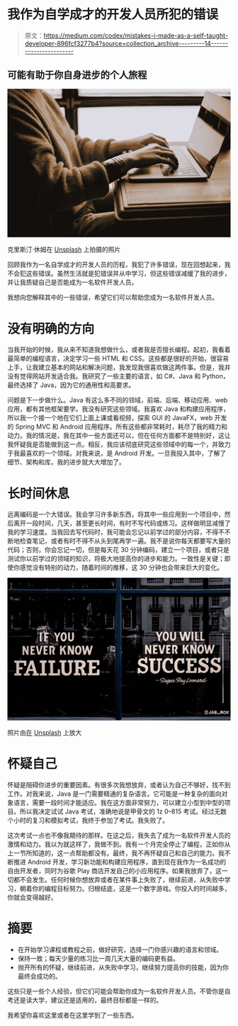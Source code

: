 # 我作为自学成才的开发人员所犯的错误

> 原文：<https://medium.com/codex/mistakes-i-made-as-a-self-taught-developer-896fcf3277b4?source=collection_archive---------14----------------------->

## 可能有助于你自身进步的个人旅程

![](img/bf11547b30f53dedf25611a5cf30b7ae.png)

克里斯汀·休姆在 [Unsplash](https://unsplash.com?utm_source=medium&utm_medium=referral) 上拍摄的照片

回顾我作为一名自学成才的开发人员的历程，我犯了许多错误，现在回想起来，我不会犯这些错误。虽然生活就是犯错误并从中学习，但这些错误减缓了我的进步，并让我质疑自己是否能成为一名软件开发人员。

我想向您解释其中的一些错误，希望它们可以帮助您成为一名软件开发人员。

# 没有明确的方向

当我开始的时候，我从来不知道我想做什么，或者我是否擅长编程。起初，我看着最简单的编程语言，决定学习一些 HTML 和 CSS。这些都是很好的开始，很容易上手，让我建立基本的网站和解决问题，我发现我很喜欢做这两件事。但是，我并没有觉得网站开发适合我。我研究了一些主要的语言，如 C#、Java 和 Python，最终选择了 Java，因为它的通用性和高要求。

问题是下一步做什么。Java 有这么多不同的领域，前端、后端、移动应用、web 应用，都有其他框架要学。我没有研究这些领域。我喜欢 Java 和构建应用程序，所以我一个接一个地在它们上面上课或看视频，探索 GUI 的 JavaFX，web 开发的 Spring MVC 和 Android 应用程序。所有这些都非常耗时，耗尽了我的精力和动力。我的情况是，我在其中一些方面还可以，但在任何方面都不是特别好，这让我怀疑我是否能做到这一点。相反，我应该彻底研究这些领域中的每一个，并致力于我最喜欢的一个领域。对我来说，是 Android 开发。一旦我投入其中，了解了细节、架构和库，我的进步就大大增加了。

# 长时间休息

远离编码是一个大错误。我会学习许多新东西，将其中一些应用到一个项目中，然后离开一段时间，几天，甚至更长时间，有时不写代码或练习。这样做明显减慢了我的学习速度。当我回去写代码时，我可能会忘记以前学过的部分内容，不得不不断地检查笔记，或者有时不得不从头到尾再学一遍。我不是说你每天都要写大量的代码；否则，你会忘记一切，但是每天花 30 分钟编码，建立一个项目，或者只是测试你以前学过的领域的知识，将极大地提高你的进步和能力。一致性是关键；即使你感觉没有特别的动力，随着时间的推移，这 30 分钟也会带来巨大的变化。

![](img/77b975eee4d3052393a625fc38d0a12a.png)

照片由[在](https://unsplash.com/@theblowup?utm_source=medium&utm_medium=referral) [Unsplash](https://unsplash.com?utm_source=medium&utm_medium=referral) 上放大

# 怀疑自己

怀疑是阻碍你进步的重要因素。有很多次我想放弃，或者认为自己不够好，找不到工作。对我来说，Java 是一门需要精通的复杂语言。它可能是一种复杂的面向对象语言，需要一段时间才能适应。我在这方面非常努力，可以建立小型到中型的项目。所以我决定试试 Java 考试，准确地说是甲骨文的 1z 0–815 考试。经过无数个小时的复习和模拟考试，我终于参加了考试。我失败了。

这次考试一点也不像我期待的那样。在这之后，我失去了成为一名软件开发人员的激情和动力。我以为就这样了，我做不到。我有一个月完全停止了编程，正如你从上一节所知道的，这一点帮助都没有。最终，我不再怀疑自己和自己的能力。我不断推进 Android 开发，学习新功能和构建应用程序，直到现在我作为一名成功的自由开发者，同时为谷歌 Play 商店开发自己的小应用程序。如果我放弃了，这一切都不会发生。任何时候你想放弃或者在某件事上失败了，继续前进，从失败中学习，朝着你的编程目标努力。归根结底，这是一个数字游戏。你投入的时间越多，你就会变得越好。

# 摘要

*   在开始学习课程或教程之前，做好研究，选择一门你感兴趣的语言和领域。
*   保持一致；每天少量的练习比一周几天大量的编码更有益。
*   抛开所有的怀疑，继续前进，从失败中学习，继续努力提高你的技能，因为你最终会成功的。

这些只是一些个人经验，但它们可能会帮助你成为一名软件开发人员。不管你是自考还是读大学，建议还是适用的，最终目标都是一样的。

我希望你喜欢这里或者在这里学到了一些东西。